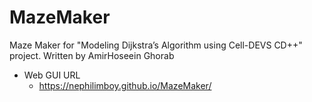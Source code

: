 # MazeMaker

Maze Maker for "Modeling Dijkstra’s Algorithm using Cell-DEVS CD++" project. Written by AmirHoseein Ghorab
- Web GUI URL
    - https://nephilimboy.github.io/MazeMaker/